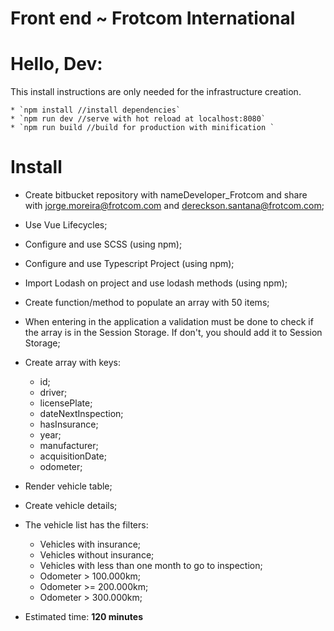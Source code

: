 # Front end ~ Frotcom International

# Hello, Dev:

This install instructions are only needed for the infrastructure creation. 

    * `npm install //install dependencies`
	* `npm run dev //serve with hot reload at localhost:8080`
	* `npm run build //build for production with minification ` 
    
# Install

 * Create bitbucket repository with nameDeveloper_Frotcom and share with jorge.moreira@frotcom.com and dereckson.santana@frotcom.com;
 * Use Vue Lifecycles;
 * Configure and use SCSS (using npm);
 * Configure and use Typescript Project (using npm);
 * Import Lodash on project and use lodash methods (using npm);
 * Create function/method to populate an array with 50 items;
 * When entering in the application a validation must be done to check if the array is in the Session Storage. If don't, you should add it to Session Storage;
 * Create array with keys:
	* id;
	* driver;
	* licensePlate;
	* dateNextInspection;
	* hasInsurance;
	* year;
	* manufacturer;
	* acquisitionDate;
	* odometer;
* Render vehicle table;
* Create vehicle details;
* The vehicle list has the filters:
	* Vehicles with insurance;
	* Vehicles without insurance;
	* Vehicles with less than one month to go to inspection;
	* Odometer > 100.000km;
	* Odometer >= 200.000km;
	* Odometer > 300.000km;

* Estimated time: **120 minutes**